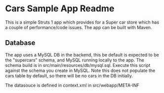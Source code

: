# Cars Sample App Readme

This is a simple Struts 1 app which provides for a Super car store which has a couple of performance/code issues. The app can be built with Maven.

## Database

The app uses a MySQL DB in the backend, this be default is expected to be the "supercars" schema, and MySQL running locally to the app. The schema build is in src/main/resources/db/mysql.sql. Execute this script against the schema you create in MySQL. Note this does not populate the cars table by default, so there will be no cars in the DB initially.

The datasouce is defined in context.xml in src/webapp/META-INF